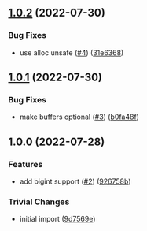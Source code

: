 ## [1.0.2](https://github.com/achingbrain/uint8-varint/compare/v1.0.1...v1.0.2) (2022-07-30)


### Bug Fixes

* use alloc unsafe ([#4](https://github.com/achingbrain/uint8-varint/issues/4)) ([31e6368](https://github.com/achingbrain/uint8-varint/commit/31e6368d1ad0528963a4d4b48fb199dd819973b5))

## [1.0.1](https://github.com/achingbrain/uint8-varint/compare/v1.0.0...v1.0.1) (2022-07-30)


### Bug Fixes

* make buffers optional ([#3](https://github.com/achingbrain/uint8-varint/issues/3)) ([b0fa48f](https://github.com/achingbrain/uint8-varint/commit/b0fa48f7e9dc5932471a3a1a20f4e993cfb818cb))

## 1.0.0 (2022-07-28)


### Features

* add bigint support ([#2](https://github.com/achingbrain/uint8-varint/issues/2)) ([926758b](https://github.com/achingbrain/uint8-varint/commit/926758b7499d18e240f32311f62c272045bed797))


### Trivial Changes

* initial import ([9d7569e](https://github.com/achingbrain/uint8-varint/commit/9d7569ea321539d1995e26993625a98b6e078d40))
